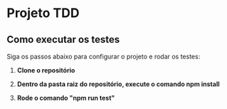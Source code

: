# Projeto TDD

## Como executar os testes

Siga os passos abaixo para configurar o projeto e rodar os testes:

1. **Clone o repositório**

2. **Dentro da pasta raiz do repositório, execute o comando npm install**
   
3. **Rode o comando "npm run test"**
